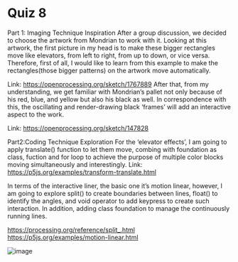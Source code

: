 # Quiz 8

Part 1: Imaging Technique Inspiration
After a group discussion, we decided to choose the artwork from Mondrian to work with it. Looking at this artwork, the first picture in my head is to make these bigger rectangles move like elevators, from left to right, from up to down, or vice versa. Therefore, first of all, I would like to learn from this example to make the rectangles(those bigger patterns) on the artwork move automatically.
 
Link: https://openprocessing.org/sketch/1767889
After that, from my understanding, we get familiar with Mondrian’s pallet not only because of his red, blue, and yellow but also his black as well. In correspondence with this, the oscillating and render-drawing black ‘frames’ will add an interactive aspect to the work.
  
Link: https://openprocessing.org/sketch/147828

Part2:Coding Technique Exploration
For the ‘elevator effects’, I am going to apply translate() function to let them move, combing with foundation as class, fuction and for loop to achieve the purpose of multiple color blocks moving simultaneously and interestingly.
Link: https://p5js.org/examples/transform-translate.html

In terms of the interactive liner, the basic one it’s motion linear, however, I am going to explore split() to create boundaries between lines, float() to identify the angles, and void operator to add keypress to create such interaction. In addition, adding class foundation to manage the continuously running lines.

https://processing.org/reference/split_.html
https://p5js.org/examples/motion-linear.html

![image](https://github.com/sylvieissilver/xtan0713_9103_tu3/assets/145085401/a59f5e7d-ed63-421b-a507-8ca7eaf56a44)

